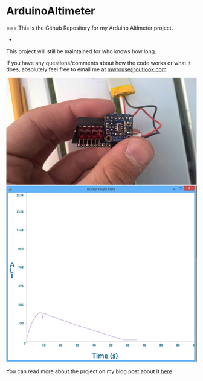 # ArduinoAltimeter
===
This is the Github Repository for my Arduino Altimeter project.

-

This project will still be maintained for who knows how long.

If you have any questions/comments about how the code works or what it does, absolutely feel free to email me at mwrouse@outlook.com

![Image of Final Result](https://raw.githubusercontent.com/mwrouse/ArduinoAltimeter/master/images/final.jpg)
![Image of Flight Graph](https://raw.githubusercontent.com/mwrouse/ArduinoAltimeter/master/images/graph.jpg)

You can read more about the project on my blog post about it [here](http://mwrouse.com/blog/15/my+arduino+altimeter)

